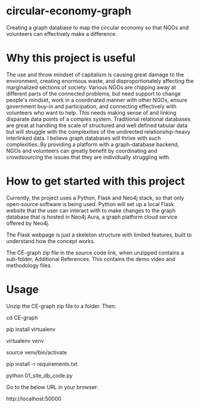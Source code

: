 # circular-economy-graph
Creating a graph database to map the circular economy so that NGOs and volunteers can effectively make a difference.

# Why this project is useful
The use and throw mindset of capitalism is causing great damage to the environment, creating enormous waste, and disproportionately affecting the marginalized sections of society. Various NGOs are chipping away at different parts of the connected problems, but need support to change people's mindset, work in a coordinated manner with other NGOs, ensure government buy-in and participation, and connecting effectively with volunteers who want to help. This needs making sense of and linking disparate data points of a complex system.
Traditional relational databases are great at handling the scale of structured and well defined tabular data but will struggle with the complexities of the undirected relationship-heavy interlinked data. I believe graph databases will thrive with such complexities.
By providing a platform with a graph-database backend, NGOs and volunteers can greatly benefit by coordinating and crowdsourcing the issues that they are individually struggling with.

# How to get started with this project

Currently, the project uses a Python, Flask and Neo4j stack, so that only open-source software is being used. Python will set up a local Flask website that the user can interact with to make changes to the graph database that is hosted in Neo4j Aura, a graph platform cloud service offered by Neo4j.

The Flask webpage is just a skeleton structure with limited features, built to understand how the concept works.

The CE-graph zip file in the source code link, when unzipped contains a sub-folder, Additional References. This contains the demo video and methodology files.

# Usage

Unzip the CE-graph zip file to a folder. Then:

cd CE-graph

pip install virtualenv

virtualenv venv

source venv/bin/activate

pip install -r requirements.txt

python 01_site_db_code.py



Go to the below URL in your browser:

http://localhost:50000

